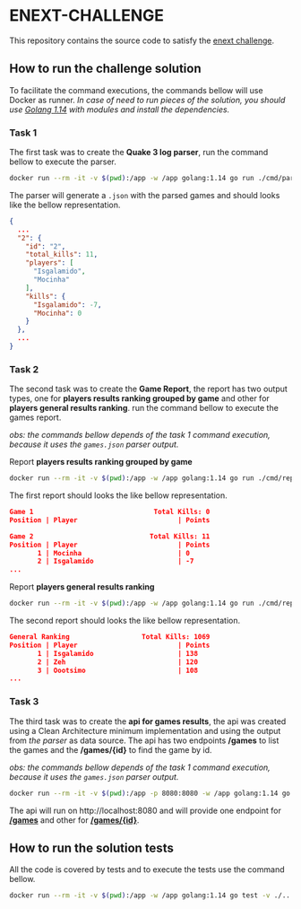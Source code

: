 # ENEXT-CHALLENGE

This repository contains the source code to satisfy the [enext challenge](CHALLENGE.md).

## How to run the challenge solution

To facilitate the command executions, the commands bellow will use Docker as runner.
_In case of need to run pieces of the solution, you should use [Golang 1.14](https://golang.org/dl/) with modules and install the dependencies._

### Task 1

The first task was to create the **Quake 3 log parser**, run the command bellow to execute the parser.

```sh
docker run --rm -it -v $(pwd):/app -w /app golang:1.14 go run ./cmd/parser/main.go -log=./games.log -out=./games.json
```

The parser will generate a `.json` with the parsed games and should looks like the bellow representation.

```json
{
  ...
  "2": {
    "id": "2",
    "total_kills": 11,
    "players": [
      "Isgalamido",
      "Mocinha"
    ],
    "kills": {
      "Isgalamido": -7,
      "Mocinha": 0
    }
  },
  ...
}
```

### Task 2

The second task was to create the **Game Report**, the report has two output types, one for **players results ranking grouped by game** and other for **players general results ranking**. run the command bellow to execute the games report.

_obs: the commands bellow depends of the task 1 command execution, because it uses the `games.json` parser output._

Report **players results ranking grouped by game**
```sh
docker run --rm -it -v $(pwd):/app -w /app golang:1.14 go run ./cmd/report/main.go -games-json-path=./games.json -general=false
```

The first report should looks the like bellow representation.

```json
Game 1                              Total Kills: 0
Position | Player                         | Points

Game 2                             Total Kills: 11
Position | Player                         | Points
       1 | Mocinha                        | 0
       2 | Isgalamido                     | -7
...
```

Report **players general results ranking**
```sh
docker run --rm -it -v $(pwd):/app -w /app golang:1.14 go run ./cmd/report/main.go -games-json-path=./games.json -general=true
```

The second report should looks the like bellow representation.

```json
General Ranking                  Total Kills: 1069
Position | Player                         | Points
       1 | Isgalamido                     | 138
       2 | Zeh                            | 120
       3 | Oootsimo                       | 108
...
```

### Task 3

The third task was to create the **api for games results**, the api was created using a Clean Architecture minimum implementation and using the output from _the parser_ as data source. The api has two endpoints **/games** to list the games and the **/games/{id}** to find the game by id.

_obs: the commands bellow depends of the task 1 command execution, because it uses the `games.json` parser output._

```sh
docker run --rm -it -v $(pwd):/app -p 8080:8080 -w /app golang:1.14 go run ./cmd/api/main.go -games-json-path=./games.json -port=8080
```

The api will run on http://localhost:8080 and will provide one endpoint for **[/games](http://localhost:8080/games)** and other for **[/games/{id}](http://localhost:8080/games/2)**.

## How to run the solution tests

All the code is covered by tests and to execute the tests use the command bellow.

```sh
docker run --rm -it -v $(pwd):/app -w /app golang:1.14 go test -v ./...
```
